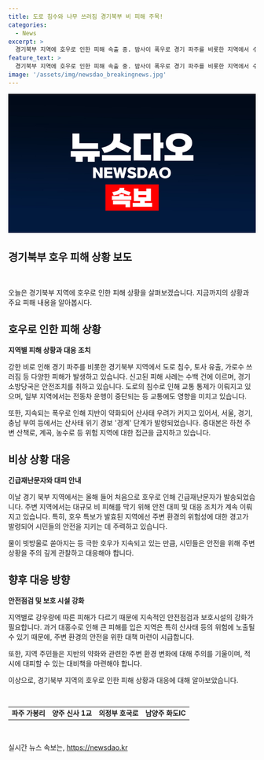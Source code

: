 ```yaml
---
title: 도로 침수와 나무 쓰러짐 경기북부 비 피해 주목!
categories:
  - News
excerpt: >
  경기북부 지역에 호우로 인한 피해 속출 중. 밤사이 폭우로 경기 파주를 비롯한 지역에서 수도권 처음으로 호우 긴급재난문자 발송. 침수, 도로 통제, 전동차 운행 중단, 가정 내 침수 등 다수의 피해 발생. 산사태 우려로 경계 경보 발령. 주변 지역 위험으로 접근 자제 요청. 지반 약화로 더 많은 피해 우려.
feature_text: >
  경기북부 지역에 호우로 인한 피해 속출 중. 밤사이 폭우로 경기 파주를 비롯한 지역에서 수도권 처음으로 호우 긴급재난문자 발송. 침수, 도로 통제, 전동차 운행 중단, 가정 내 침수 등 다수의 피해 발생. 산사태 우려로 경계 경보 발령. 주변 지역 위험으로 접근 자제 요청. 지반 약화로 더 많은 피해 우려.
image: '/assets/img/newsdao_breakingnews.jpg'
---
```


<p><img src="/assets/img/newsdao_breakingnews.jpg" alt="ontimetimes 속보" /></p>

<h2>경기북부 호우 피해 상황 보도</h2>

<p data-ke-size="size16">&nbsp;</p>

<p>오늘은 경기북부 지역에 호우로 인한 피해 상황을 살펴보겠습니다. 지금까지의 상황과 주요 피해 내용을 알아봅시다.</p>

<h2 data-ke-size="size26">호우로 인한 피해 상황</h2>

<p data-ke-size="size16"><b>지역별 피해 상황과 대응 조치</b></p>

<p>강한 비로 인해 경기 파주를 비롯한 경기북부 지역에서 도로 침수, 토사 유출, 가로수 쓰러짐 등 다양한 피해가 발생하고 있습니다. 신고된 피해 사례는 수백 건에 이르며, 경기 소방당국은 안전조치를 취하고 있습니다. 도로의 침수로 인해 교통 통제가 이뤄지고 있으며, 일부 지역에서는 전동차 운행이 중단되는 등 교통에도 영향을 미치고 있습니다.</p>

<p data-ke-size="size16">또한, 지속되는 폭우로 인해 지반이 약화되어 산사태 우려가 커지고 있어서, 서울, 경기, 충남 부여 등에서는 산사태 위기 경보 '경계' 단계가 발령되었습니다. 중대본은 하천 주변 산책로, 계곡, 농수로 등 위험 지역에 대한 접근을 금지하고 있습니다.</p>

<h2 data-ke-size="size26">비상 상황 대응</h2>

<p data-ke-size="size16"><b>긴급재난문자와 대피 안내</b></p>

<p>이날 경기 북부 지역에서는 올해 들어 처음으로 호우로 인해 긴급재난문자가 발송되었습니다. 주변 지역에서는 대규모 비 피해를 막기 위해 안전 대피 및 대응 조치가 계속 이뤄지고 있습니다. 특히, 호우 특보가 발효된 지역에선 주변 환경의 위험성에 대한 경고가 발령되어 시민들의 안전을 지키는 데 주력하고 있습니다.</p>

<p data-ke-size="size16">물이 빗방울로 쏟아지는 등 극한 호우가 지속되고 있는 만큼, 시민들은 안전을 위해 주변 상황을 주의 깊게 관찰하고 대응해야 합니다.</p>

<h2 data-ke-size="size26">향후 대응 방향</h2>

<p data-ke-size="size16"><b>안전점검 및 보호 시설 강화</b></p>

<p>지역별로 강우량에 따른 피해가 다르기 때문에 지속적인 안전점검과 보호시설의 강화가 필요합니다. 과거 대홍수로 인해 큰 피해를 입은 지역은 특히 산사태 등의 위험에 노출될 수 있기 때문에, 주변 환경의 안전을 위한 대책 마련이 시급합니다.</p>

<p data-ke-size="size16">또한, 지역 주민들은 지반의 약화와 관련한 주변 환경 변화에 대해 주의를 기울이며, 적시에 대피할 수 있는 대비책을 마련해야 합니다.</p>

<p>이상으로, 경기북부 지역의 호우로 인한 피해 상황과 대응에 대해 알아보았습니다.</p>

<p data-ke-size="size16">&nbsp;</p>

<table>
    <tbody>
        <tr>
            <td style="text-align: center; height: 17px;"><b>파주 가봉리</b></td>
            <td style="text-align: center; height: 17px;"><b>양주 신사 1교</b></td>
            <td style="text-align: center; height: 17px;"><b>의정부 호국로</b></td>
            <td style="text-align: center; height: 17px;"><b>남양주 화도IC</b></td>
        </tr>
    </tbody>
</table>

<p data-ke-size="size16">&nbsp;</p>
실시간 뉴스 속보는, <a href="https://newsdao.kr" rel="dofollow">https://newsdao.kr</a>


